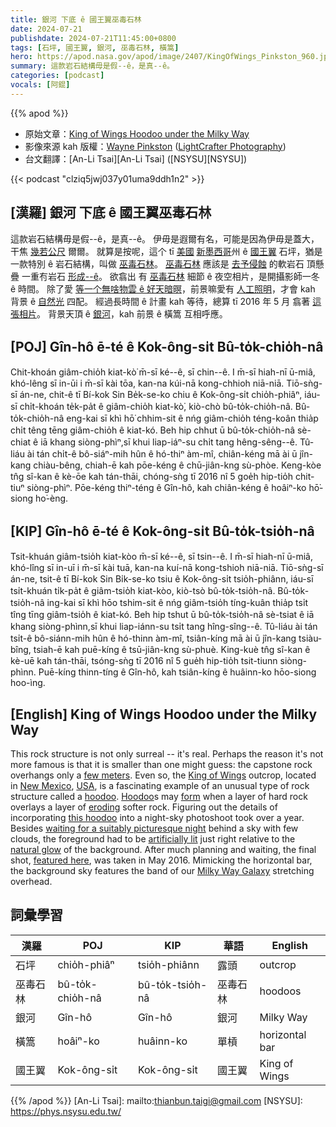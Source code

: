 ```yaml
---
title: 銀河 下底 ê 國王翼巫毒石林
date: 2024-07-21
publishdate: 2024-07-21T11:45:00+0800
tags: [石坪, 國王翼, 銀河, 巫毒石林, 橫篙]
hero: https://apod.nasa.gov/apod/image/2407/KingOfWings_Pinkston_960.jpg
summary: 這款岩石結構毋是假--ê，是真--ê。
categories: [podcast]
vocals: [阿錕]
---
```


{{% apod %}}

- 原始文章：[King of Wings Hoodoo under the Milky Way](https://apod.nasa.gov/apod/ap240721.html)
- 影像來源 kah 版權：[Wayne Pinkston](https://www.instagram.com/wayne_pinkston/) ([LightCrafter Photography](http://waynepinkstonphoto.com/))
- 台文翻譯：[An-Li Tsai][An-Li Tsai] ([NSYSU][NSYSU])

{{< podcast "clziq5jwj037y01uma9ddh1n2" >}}

## [漢羅] 銀河 下底 ê 國王翼巫毒石林
這款岩石結構毋是假--ê，是真--ê。
伊毋是遐爾有名，可能是因為伊毋是蓋大，干焦 [幾若公尺][few meters] 爾爾。
就算是按呢，這个 tī [美國][USA] [新墨西哥][New Mexico]州 ê [國王翼][King of Wings] 石坪，猶是一款特別 ê 岩石結構，叫做 [巫毒石林][hoodoo]。
[巫毒石林][Hoodoo] 應該是 [去予侵蝕][eroding] 的軟岩石 頂懸 疊 一重𠕇岩石 [形成--ê][form]。
欲翕出 有 [巫毒石林][this hoodoo] 細節 ê 夜空相片，是開攝影師一冬 ê 時間。
除了愛 [等一个無啥物雲 ê 好天暗暝][waiting for a suitably picturesque night]，前景嘛愛有 [人工照明][artificially lit]，才會 kah 背景 ê [自然光][natural glow] 四配。
經過長時間 ê 計畫 kah 等待，總算 tī 2016 年 5 月 翕著 [這張相片][featured here]。
背景天頂 ê [銀河][Milky Way Galaxy]，kah 前景 ê 橫篙 互相呼應。

## [POJ] Gîn-hô ē-té ê Kok-ông-si̍t Bû-to̍k-chio̍h-nâ
Chit-khoán giâm-chio̍h kiat-kò͘ m̄-sī ké--ê, sī chin--ê.
I m̄-sī hiah-nī ū-miâ, khó-lêng sī in-ūi i m̄-sī kài tōa, kan-na kúi-nā kong-chhioh niā-niā.
Tiō-sǹg-sī án-ne, chit-ê tī Bí-kok Sin Be̍k-se-ko chiu ê Kok-ông-si̍t chio̍h-phiâⁿ, iáu-sī chi̍t-khoán te̍k-pa̍t ê giâm-chio̍h kiat-kò͘, kiò-chò bû-to̍k-chio̍h-nâ.
Bû-to̍k-chio̍h-nâ eng-kai sī khì hō͘ chhim-sit ê nńg giâm-chio̍h téng-koân thia̍p chi̍t têng tēng giâm-chio̍h ê kiat-kó.
Beh hip chhut ū bû-to̍k-chio̍h-nâ sè-chiat ê iā khang siòng-phìⁿ,sī khui liap-iáⁿ-su chi̍t tang hêng-sêng--ê.
Tû-liáu ài tán chi̍t-ê bô-siáⁿ-mih hûn ê hó-thiⁿ àm-mî, chiân-kéng mā ài ū jîn-kang chiàu-bêng, chiah-ē kah pōe-kéng ê chū-jiân-kng sù-phòe.
Keng-kòe tn̂g sî-kan ê kè-ōe kah tán-thāi, chóng-sǹg tī 2016 nî 5 goe̍h hip-tio̍h chit-tiuⁿ siòng-phìⁿ.
Pōe-kéng thiⁿ-téng ê Gîn-hô, kah chiân-kéng ê hoâiⁿ-ko hō͘-siong ho͘-èng.

## [KIP] Gîn-hô ē-té ê Kok-ông-si̍t Bû-to̍k-tsio̍h-nâ
Tsit-khuán giâm-tsio̍h kiat-kòo m̄-sī ké--ê, sī tsin--ê.
I m̄-sī hiah-nī ū-miâ, khó-lîng sī in-uī i m̄-sī kài tuā, kan-na kuí-nā kong-tshioh niā-niā.
Tiō-sǹg-sī án-ne, tsit-ê tī Bí-kok Sin Bi̍k-se-ko tsiu ê Kok-ông-si̍t tsio̍h-phiânn, iáu-sī tsi̍t-khuán ti̍k-pa̍t ê giâm-tsio̍h kiat-kòo, kiò-tsò bû-to̍k-tsio̍h-nâ.
Bû-to̍k-tsio̍h-nâ ing-kai sī khì hōo tshim-sit ê nńg giâm-tsio̍h tíng-kuân thia̍p tsi̍t tîng tīng giâm-tsio̍h ê kiat-kó.
Beh hip tshut ū bû-to̍k-tsio̍h-nâ sè-tsiat ê iā khang siòng-phìnn,sī khui liap-iánn-su tsi̍t tang hîng-sîng--ê.
Tû-liáu ài tán tsi̍t-ê bô-siánn-mih hûn ê hó-thinn àm-mî, tsiân-kíng mā ài ū jîn-kang tsiàu-bîng, tsiah-ē kah puē-kíng ê tsū-jiân-kng sù-phuè.
King-kuè tn̂g sî-kan ê kè-uē kah tán-thāi, tsóng-sǹg tī 2016 nî 5 gue̍h hip-tio̍h tsit-tiunn siòng-phìnn.
Puē-kíng thinn-tíng ê Gîn-hô, kah tsiân-kíng ê huâinn-ko hōo-siong hoo-ìng.

## [English] King of Wings Hoodoo under the Milky Way
This rock structure is not only surreal -- it's real.
Perhaps the reason it's not more famous is that it is smaller than one might guess: the capstone rock overhangs only a [few meters][few meters].
Even so, the [King of Wings][King of Wings] outcrop, located in [New Mexico][New Mexico], [USA][USA], is a fascinating example of an unusual type of rock structure called a [hoodoo][hoodoo].
[Hoodoo][Hoodoo]s may [form][form] when a layer of hard rock overlays a layer of [eroding][eroding] softer rock.
Figuring out the details of incorporating [this hoodoo][this hoodoo] into a night-sky photoshoot took over a year.
Besides [waiting for a suitably picturesque night][waiting for a suitably picturesque night] behind a sky with few clouds, the foreground had to be [artificially lit][artificially lit] just right relative to the [natural glow][natural glow] of the background.
After much planning and waiting, the final shot, [featured here][featured here], was taken in May 2016.
Mimicking the horizontal bar, the background sky features the band of our [Milky Way Galaxy][Milky Way Galaxy] stretching overhead.

## 詞彙學習

|漢羅|POJ|KIP|華語|English|
|-|-|-|-|-|
|石坪|chio̍h-phiâⁿ|tsio̍h-phiânn|露頭|outcrop|
|巫毒石林|bû-to̍k-chio̍h-nâ|bû-to̍k-tsio̍h-nâ|巫毒石林|hoodoos|
|銀河|Gîn-hô|Gîn-hô|銀河|Milky Way|
|橫篙|hoâiⁿ-ko|huâinn-ko|單槓|horizontal bar|
|國王翼|Kok-ông-si̍t|Kok-ông-si̍t|國王翼|King of Wings|

{{% /apod %}}
[An-Li Tsai]: mailto:thianbun.taigi@gmail.com
[NSYSU]: https://phys.nsysu.edu.tw/

[copyright]: https://apod.nasa.gov/apod/fap/lib/about_apod.html#srapply
[License3]: https://creativecommons.org/licenses/by/3.0/
[License2]:https://creativecommons.org/licenses/by-nc-nd/2.0/

[few meters]:https://liveloveruntravel.com/king-of-wings-new-mexico/
[King of Wings]:https://www.summitpost.org/king-of-wings/1010769
[New Mexico]:https://en.wikipedia.org/wiki/New_Mexico
[USA]:https://www.cia.gov/the-world-factbook/countries/united-states/
[hoodoo]:https://en.wikipedia.org/wiki/Hoodoo_(geology)
[Hoodoo]:https://apod.nasa.gov/apod/ap200813.html
[form]:https://en.wikipedia.org/wiki/Hoodoo_(geology)#Formation
[eroding]:http://www.nationalgeographic.org/encyclopedia/erosion/
[this hoodoo]:https://youtu.be/OcWAkbG_YLo
[waiting for a suitably picturesque night]:https://www.shutterstock.com/image-photo/funny-cat-tired-boring-lying-260nw-1447517609.jpg
[artificially lit]:https://apod.nasa.gov/apod/ap230308.html
[natural glow]:https://nightsky.jpl.nasa.gov/news-display.cfm?News_ID=745
[featured here]:http://waynepinkstonphoto.com/WhatsNew/i-Trxjrp7/A
[Milky Way Galaxy]:https://science.nasa.gov/resource/the-milky-way-galaxy/
